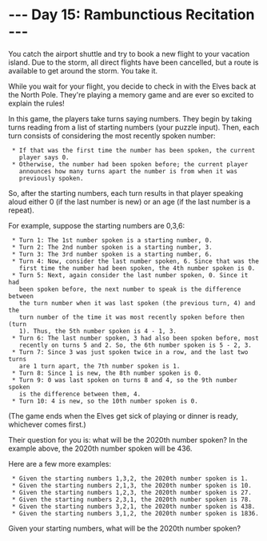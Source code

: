 # --- Day 15: Rambunctious Recitation ---

   You catch the airport shuttle and try to book a new flight to your
   vacation island. Due to the storm, all direct flights have been cancelled,
   but a route is available to get around the storm. You take it.

   While you wait for your flight, you decide to check in with the Elves back
   at the North Pole. They're playing a memory game and are ever so excited
   to explain the rules!

   In this game, the players take turns saying numbers. They begin by taking
   turns reading from a list of starting numbers (your puzzle input). Then,
   each turn consists of considering the most recently spoken number:

     * If that was the first time the number has been spoken, the current
       player says 0.
     * Otherwise, the number had been spoken before; the current player
       announces how many turns apart the number is from when it was
       previously spoken.

   So, after the starting numbers, each turn results in that player speaking
   aloud either 0 (if the last number is new) or an age (if the last number
   is a repeat).

   For example, suppose the starting numbers are 0,3,6:

     * Turn 1: The 1st number spoken is a starting number, 0.
     * Turn 2: The 2nd number spoken is a starting number, 3.
     * Turn 3: The 3rd number spoken is a starting number, 6.
     * Turn 4: Now, consider the last number spoken, 6. Since that was the
       first time the number had been spoken, the 4th number spoken is 0.
     * Turn 5: Next, again consider the last number spoken, 0. Since it had
       been spoken before, the next number to speak is the difference between
       the turn number when it was last spoken (the previous turn, 4) and the
       turn number of the time it was most recently spoken before then (turn
       1). Thus, the 5th number spoken is 4 - 1, 3.
     * Turn 6: The last number spoken, 3 had also been spoken before, most
       recently on turns 5 and 2. So, the 6th number spoken is 5 - 2, 3.
     * Turn 7: Since 3 was just spoken twice in a row, and the last two turns
       are 1 turn apart, the 7th number spoken is 1.
     * Turn 8: Since 1 is new, the 8th number spoken is 0.
     * Turn 9: 0 was last spoken on turns 8 and 4, so the 9th number spoken
       is the difference between them, 4.
     * Turn 10: 4 is new, so the 10th number spoken is 0.

   (The game ends when the Elves get sick of playing or dinner is ready,
   whichever comes first.)

   Their question for you is: what will be the 2020th number spoken? In the
   example above, the 2020th number spoken will be 436.

   Here are a few more examples:

     * Given the starting numbers 1,3,2, the 2020th number spoken is 1.
     * Given the starting numbers 2,1,3, the 2020th number spoken is 10.
     * Given the starting numbers 1,2,3, the 2020th number spoken is 27.
     * Given the starting numbers 2,3,1, the 2020th number spoken is 78.
     * Given the starting numbers 3,2,1, the 2020th number spoken is 438.
     * Given the starting numbers 3,1,2, the 2020th number spoken is 1836.

   Given your starting numbers, what will be the 2020th number spoken?

